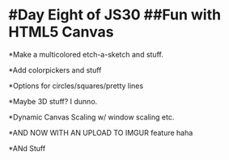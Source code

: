 #Day Eight of JS30
##Fun with HTML5 Canvas
====
*Make a multicolored etch-a-sketch and stuff.

*Add colorpickers and stuff

*Options for circles/squares/pretty lines

*Maybe 3D stuff? I dunno.

*Dynamic Canvas Scaling w/ window scaling etc.

*AND NOW WITH AN UPLOAD TO IMGUR feature haha

*ANd Stuff
